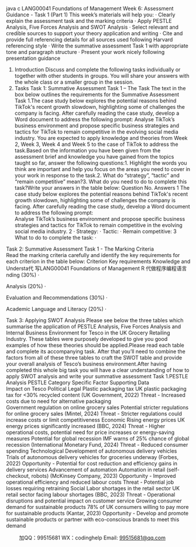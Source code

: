 java c
LANG00041 Foundations of Management 
Week 6: Assessment Guidance - Task 1 
(Part 1) 
This week’s materials will help you: · Clearly explain the assessment task and the marking criteria · Apply PESTLE Analysis, Five Forces Analysis and SWOT Analysis · Select relevant and credible sources to support your theory application and writing · Cite and provide full referencing details for all sources used following Harvard referencing style · Write the summative assessment Task 1 with appropriate tone and paragraph structure · Present your work nicely following presentation guidance 
1. Introduction Discuss and complete the following tasks individually or together with other students in groups. You will share your answers with the whole class or a smaller group in the session.
2. Tasks 
Task 1: Summative Assessment Task 1 – The Task The text in the box below outlines the requirements for the Summative Assessment Task 1.The case study below explores the potential reasons behind TikTok's recent growth slowdown, highlighting some of challenges the company is facing. After carefully reading the case study, develop a Word document to address the following prompt:  Analyse TikTok’s business environment and propose specific business strategies and tactics for TikTok to remain competitive in the evolving social media industry.   You are expected to apply knowledge and theories from Week 2, Week 3, Week 4 and Week 5 to the case of TikTok to address the task.Based on the information you have been given from the assessment brief and knowledge you have gained from the topics taught so far, answer the following questions:1. Highlight the words you think are important and help you focus on the areas you need to cover in your work in response to the task.2. What do “strategy”, “tactic” and “remain competitive” mean?3. What do you need to do to complete this task?Write your answers in the table below:  Question No. Answers 1 The case study below explores the potential reasons behind TikTok's recent growth slowdown, highlighting some of challenges the company is facing. After carefully reading the case study, develop a Word document to address the following prompt:  
Analyse TikTok’s business environment and propose specific business strategies and tactics for TikTok to remain competitive in the evolving social media industry.   2 · Strategy: · Tactic: · Remain competitive: 3 
What to do to complete the task: ·  


Task 2: Summative Assessment Task 1 - The Marking Criteria  
Read the marking criteria carefully and identify the key requirements for each criterion in the table below:
Criterion 
Key requirements 
Knowledge and Understa代 写LANG00041 Foundations of Management R
代做程序编程语言nding (30%) ·  




Analysis (20%) ·  




Evaluation and Recommendations (30%) ·  




Academic Language and Literacy (20%) ·  





Task 3: Applying SWOT Analysis Please see below the three tables which summarise the application of PESTLE Analysis, Five Forces Analysis and Internal Business Environment for Tesco in the UK Grocery Retailing Industry. These tables were purposely developed to give you good examples of how these theories should be applied.Please read each table and complete its accompanying task. After that you’ll need to combine the factors from all of these three tables to craft the SWOT table and provide your overall analysis of Tesco’s business environment.After having completed this whole big task you will have a clear understanding of how to apply SWOT analysis and write your summative assessment Task 1.PESTLE Analysis 
PESTLE Category 
Specific Factor 
Supporting Data  
Impact on Tesco 
Political  Legal 
Plastic packaging tax 
UK plastic packaging tax for <30% recycled content (UK Government, 2022) 
Threat - Increased costs due to need for alternative packaging  
Government regulation on online grocery sales 
Potential stricter regulations for online grocery sales (Mintel, 2024) 
Threat - Stricter regulations could increase costs or limit competitiveness 
Economic 
Rising energy prices 
UK energy prices significantly increased (BBC, 2024) 
Threat - Higher operational costs, potential need for price increases or energy-saving measures 
Potential for global recession 
IMF warns of 25% chance of global recession (International Monetary Fund, 2024) 
Threat - Reduced consumer spending 
Technological 
Development of autonomous delivery vehicles 
Trials of autonomous delivery vehicles for groceries underway (Forbes, 2022) 
Opportunity - Potential for cost reduction and efficiency gains in delivery services 
Advancement of automation 
Automation in retail (self-checkout, robots) (McKinsey  Company, 2023) 
Opportunity - Improved operational efficiency and reduced labour costs 
Threat - Potential job losses requiring retraining 
Social 
Labor shortages in the retail sector 
UK retail sector facing labour shortages (BBC, 2023) 
Threat - Operational disruptions and potential impact on customer service 
Growing consumer demand for sustainable products 
78% of UK consumers willing to pay more for sustainable products (Kantar, 2023) 
Opportunity - Develop and promote sustainable products or partner with eco-conscious brands to meet this demand 

         
加QQ：99515681  WX：codinghelp  Email: 99515681@qq.com
